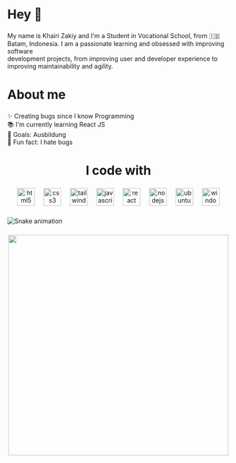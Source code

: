 <h1 align="left">Hey 👋</h1>

###

<p align="left">My name is Khairi Zakiy and I'm a Student in Vocational School, from 🇮🇩Batam, Indonesia. I am a passionate learning and obsessed with improving software <br>development projects, from improving user and developer experience to <br>improving maintainability and agility.</p>

###

<h1 align="left">About me</h1>

###

<p align="left">✨ Creating bugs since I know Programming<br>📚 I'm currently learning React JS<br>🎯 Goals: Ausbildung<br>🎲 Fun fact: I hate bugs</p>

###

<h1 align="center">I code with</h1>

###

<div align="center">
  <img src="https://cdn.jsdelivr.net/gh/devicons/devicon/icons/html5/html5-original.svg" height="40" alt="html5 logo"  />
  <img width="12" />
  <img src="https://cdn.jsdelivr.net/gh/devicons/devicon/icons/css3/css3-original.svg" height="40" alt="css3 logo"  />
  <img width="12" />
  <img src="https://cdn.jsdelivr.net/gh/devicons/devicon/icons/tailwindcss/tailwindcss-original-wordmark.svg" height="40" alt="tailwindcss logo"  />
  <img width="12" />
  <img src="https://cdn.jsdelivr.net/gh/devicons/devicon/icons/javascript/javascript-original.svg" height="40" alt="javascript logo"  />
  <img width="12" />
  <img src="https://cdn.jsdelivr.net/gh/devicons/devicon/icons/react/react-original.svg" height="40" alt="react logo"  />
  <img width="12" />
  <img src="https://cdn.jsdelivr.net/gh/devicons/devicon/icons/nodejs/nodejs-original.svg" height="40" alt="nodejs logo"  />
  <img width="12" />
  <img src="https://cdn.jsdelivr.net/gh/devicons/devicon/icons/ubuntu/ubuntu-plain.svg" height="40" alt="ubuntu logo"  />
  <img width="12" />
  <img src="https://cdn.jsdelivr.net/gh/devicons/devicon/icons/windows8/windows8-original.svg" height="40" alt="windows8 logo"  />
</div>

###

<img src="https://raw.githubusercontent.com/khairizakiy/khairizakiy/output/snake.yml" alt="Snake animation" />

###

<div align="center">
  <img height="500" src="https://media2.giphy.com/media/v1.Y2lkPTc5MGI3NjExam42YWl5N2lja2ljYjVoanh0azh1b2h4NWplMWFuZDZkY3hpcjdpbyZlcD12MV9pbnRlcm5hbF9naWZfYnlfaWQmY3Q9Zw/UzvlLpSulVBn7ZIucS/giphy.gif"  />
</div>

###
